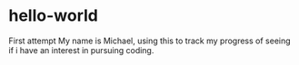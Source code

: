 # hello-world
First attempt
My name is Michael, using this to track my progress of seeing if i have an interest in pursuing coding.
